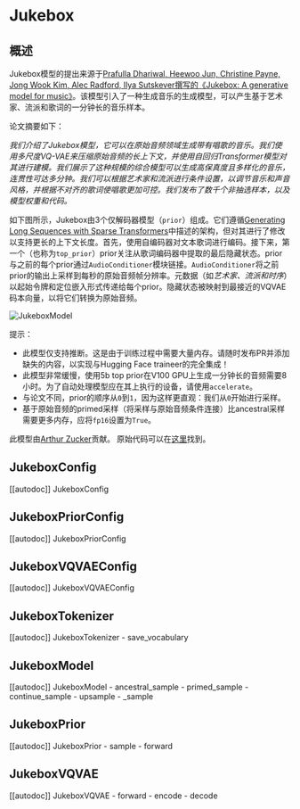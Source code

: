 <!--版权所有 2022年HuggingFace团队。保留所有权利。

根据Apache许可证第2版（“许可证”），你除非符合许可证的规定，否则不得使用此文件。你可以在以下链接获取许可证的副本

http://www.apache.org/licenses/LICENSE-2.0

除非适用法律要求或书面同意，根据许可证分发的软件以“按原样”分发，不附带任何保证或条件，无论是明示还是暗示。请参阅许可证以获取许可的特定语言和限制。

⚠️ 请注意，这个文件是Markdown格式的，但包含我们的文档构建器（类似于MDX）的特定语法，这可能在你的Markdown查看器中无法正确渲染。

-->
# Jukebox

## 概述

Jukebox模型的提出来源于[Prafulla Dhariwal, Heewoo Jun, Christine Payne, Jong Wook Kim, Alec Radford, Ilya Sutskever撰写的《Jukebox: A generative model for music》](https://arxiv.org/pdf/2005.00341.pdf)。该模型引入了一种生成音乐的生成模型，可以产生基于艺术家、流派和歌词的一分钟长的音乐样本。

论文摘要如下：

*我们介绍了Jukebox模型，它可以在原始音频领域生成带有唱歌的音乐。我们使用多尺度VQ-VAE来压缩原始音频的长上下文，并使用自回归Transformer模型对其进行建模。我们展示了这种规模的综合模型可以生成高保真度且多样化的音乐，连贯性可达多分钟。我们可以根据艺术家和流派进行条件设置，以调节音乐和声音风格，并根据不对齐的歌词使唱歌更加可控。我们发布了数千个非抽选样本，以及模型权重和代码。*

如下图所示，Jukebox由3个仅解码器模型（`prior`）组成。它们遵循[Generating Long Sequences with Sparse Transformers](https://arxiv.org/abs/1904.10509)中描述的架构，但对其进行了修改以支持更长的上下文长度。首先，使用自编码器对文本歌词进行编码。接下来，第一个（也称为`top_prior`）prior关注从歌词编码器中提取的最后隐藏状态。prior与之前的每个prior通过`AudioConditioner`模块链接。`AudioConditioner`将之前prior的输出上采样到每秒的原始音频帧分辨率。元数据（如*艺术家、流派和时序*）以起始令牌和定位嵌入形式传递给每个prior。隐藏状态被映射到最接近的VQVAE码本向量，以将它们转换为原始音频。

![JukeboxModel](https://gist.githubusercontent.com/ArthurZucker/92c1acaae62ebf1b6a951710bdd8b6af/raw/c9c517bf4eff61393f6c7dec9366ef02bdd059a3/jukebox.svg)

提示：
- 此模型仅支持推断。这是由于训练过程中需要大量内存。请随时发布PR并添加缺失的内容，以实现与Hugging Face traineer的完全集成！
- 此模型非常缓慢，使用5b top prior在V100 GPU上生成一分钟长的音频需要8小时。为了自动处理模型应在其上执行的设备，请使用`accelerate`。
- 与论文不同，prior的顺序从`0`到`1`，因为这样更直观：我们从`0`开始进行采样。
- 基于原始音频的primed采样（将采样与原始音频条件连接）比ancestral采样需要更多内存，应将`fp16`设置为`True`。

此模型由[Arthur Zucker](https://huggingface.co/ArthurZ)贡献。
原始代码可以在[这里](https://github.com/openai/jukebox)找到。

## JukeboxConfig

[[autodoc]] JukeboxConfig

## JukeboxPriorConfig

[[autodoc]] JukeboxPriorConfig

## JukeboxVQVAEConfig

[[autodoc]] JukeboxVQVAEConfig

## JukeboxTokenizer

[[autodoc]] JukeboxTokenizer
    - save_vocabulary

## JukeboxModel

[[autodoc]] JukeboxModel
    - ancestral_sample
    - primed_sample
    - continue_sample
    - upsample
    - _sample


## JukeboxPrior

[[autodoc]] JukeboxPrior
    - sample
    - forward


## JukeboxVQVAE

[[autodoc]] JukeboxVQVAE
    - forward
    - encode
    - decode